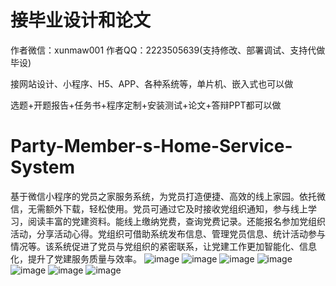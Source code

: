 # 接毕业设计和论文
作者微信：xunmaw001  作者QQ：2223505639(支持修改、部署调试、支持代做毕设)

接网站设计、小程序、H5、APP、各种系统等，单片机、嵌入式也可以做

选题+开题报告+任务书+程序定制+安装测试+论文+答辩PPT都可以做
# Party-Member-s-Home-Service-System
基于微信小程序的党员之家服务系统，为党员打造便捷、高效的线上家园。依托微信，无需额外下载，轻松使用。党员可通过它及时接收党组织通知，参与线上学习，阅读丰富的党建资料。能线上缴纳党费，查询党费记录。还能报名参加党组织活动，分享活动心得。党组织可借助系统发布信息、管理党员信息、统计活动参与情况等。该系统促进了党员与党组织的紧密联系，让党建工作更加智能化、信息化，提升了党建服务质量与效率。 
![image](https://github.com/user-attachments/assets/924a8ca0-6d0f-4c71-86b8-3c8c29971dff)
![image](https://github.com/user-attachments/assets/5a6ee5e1-3e8b-467b-8916-2a36c1ba2b61)
![image](https://github.com/user-attachments/assets/64220b98-a8c9-4446-94eb-3c4874b37fcc)
![image](https://github.com/user-attachments/assets/ab93bd88-2cb5-4870-b780-3616fa13c58e)
![image](https://github.com/user-attachments/assets/8273bcca-8d4e-44e8-adbf-32e36b29335c)
![image](https://github.com/user-attachments/assets/f1bf48e3-590e-4a6f-9410-8b34a9cc9258)
![image](https://github.com/user-attachments/assets/f41777f8-6b72-4f86-961b-30134e407e04)
